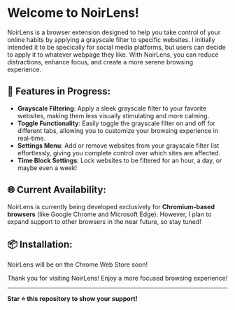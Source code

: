 # Welcome to NoirLens!

NoirLens is a browser extension designed to help you take control of your online habits by applying a grayscale filter to specific websites. I initially intended it to be specically for social media platforms, but users can decide to apply it to whatever webpage they like. With NoirLens, you can reduce distractions, enhance focus, and create a more serene browsing experience.

## 🚀 Features in Progress:

- **Grayscale Filtering**: Apply a sleek grayscale filter to your favorite websites, making them less visually stimulating and more calming.
- **Toggle Functionality**: Easily toggle the grayscale filter on and off for different tabs, allowing you to customize your browsing experience in real-time.
- **Settings Menu**: Add or remove websites from your grayscale filter list effortlessly, giving you complete control over which sites are affected.
- **Time Block Settings**: Lock websites to be filtered for an hour, a day, or maybe even a week!

## 🌐 Current Availability:

NoirLens is currently being developed exclusively for **Chromium-based browsers** (like Google Chrome and Microsoft Edge). However, I plan to expand support to other browsers in the near future, so stay tuned!

## 📦 Installation:

NoirLens will be on the Chrome Web Store soon!


Thank you for visiting NoirLens! Enjoy a more focused browsing experience!

---

**Star ⭐ this repository to show your support!**

